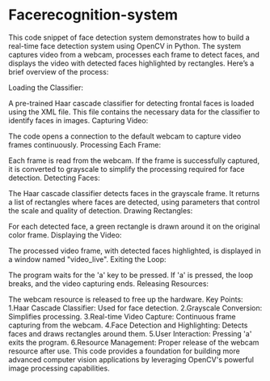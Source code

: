 # Facerecognition-system

This code snippet of face detection system  demonstrates how to build a real-time face detection system using OpenCV in Python. The system captures video from a webcam, processes each frame to detect faces, and displays the video with detected faces highlighted by rectangles. Here’s a brief overview of the process:

Loading the Classifier:

A pre-trained Haar cascade classifier for detecting frontal faces is loaded using the XML file. This file contains the necessary data for the classifier to identify faces in images.
Capturing Video:

The code opens a connection to the default webcam to capture video frames continuously.
Processing Each Frame:

Each frame is read from the webcam. If the frame is successfully captured, it is converted to grayscale to simplify the processing required for face detection.
Detecting Faces:

The Haar cascade classifier detects faces in the grayscale frame. It returns a list of rectangles where faces are detected, using parameters that control the scale and quality of detection.
Drawing Rectangles:

For each detected face, a green rectangle is drawn around it on the original color frame.
Displaying the Video:

The processed video frame, with detected faces highlighted, is displayed in a window named "video_live".
Exiting the Loop:

The program waits for the 'a' key to be pressed. If 'a' is pressed, the loop breaks, and the video capturing ends.
Releasing Resources:

The webcam resource is released to free up the hardware.
Key Points:
1.Haar Cascade Classifier: Used for face detection.
2.Grayscale Conversion: Simplifies processing.
3.Real-time Video Capture: Continuous frame capturing from the webcam.
4.Face Detection and Highlighting: Detects faces and draws rectangles around them.
5.User Interaction: Pressing 'a' exits the program.
6.Resource Management: Proper release of the webcam resource after use.
This code provides a foundation for building more advanced computer vision applications by leveraging OpenCV's powerful image processing capabilities.
